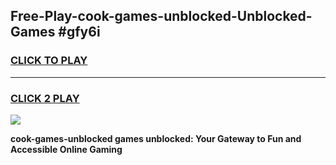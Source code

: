 
## Free-Play-cook-games-unblocked-Unblocked-Games #gfy6i
<h3>
<a href="https://news.freeplayer.one?title=cook-games-unblocked&ref=8M">CLICK TO PLAY</a></h3>
<hr>

<h3>
<a href="https://news.freeplayer.one?title=cook-games-unblocked&ref=8M">CLICK 2 PLAY</a>
  
</h3>

<a href="https://news.freeplayer.one?title=cook-games-unblocked&ref=8M"><img src="https://clearcache.store/games.png"></a>


**cook-games-unblocked games unblocked: Your Gateway to Fun and Accessible Online Gaming**
